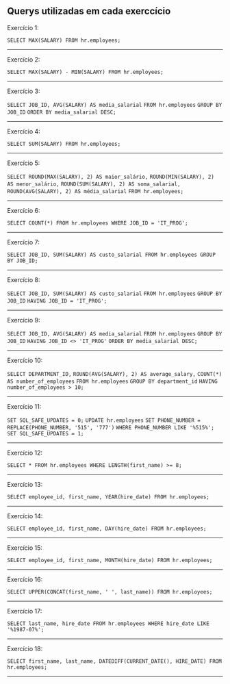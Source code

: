 <h2>Querys utilizadas em cada exerccício</h2>

<p>Exercício 1:</p>

  `SELECT MAX(SALARY) FROM hr.employees;`

---

<p>Exercício 2:</p>

  `SELECT MAX(SALARY) - MIN(SALARY) FROM hr.employees;`

---

<p>Exercício 3:</p>

  `SELECT JOB_ID, AVG(SALARY) AS media_salarial`
  `FROM hr.employees`
  `GROUP BY JOB_ID`
  `ORDER BY media_salarial DESC;`

---

<p>Exercício 4:</p>

  `SELECT SUM(SALARY) FROM hr.employees;`

---

<p>Exercício 5:</p>

  `SELECT ROUND(MAX(SALARY), 2) AS maior_salário,`
  `ROUND(MIN(SALARY), 2) AS menor_salário,`
  `ROUND(SUM(SALARY), 2) AS soma_salarial,`
  `ROUND(AVG(SALARY), 2) AS média_salarial`
  `FROM hr.employees;`

---

<p>Exercício 6:</p>

  `SELECT COUNT(*) FROM hr.employees WHERE JOB_ID = 'IT_PROG';`

---

<p>Exercício 7:</p>

  `SELECT JOB_ID, SUM(SALARY) AS custo_salarial FROM hr.employees GROUP BY JOB_ID;`

---

<p>Exercício 8:</p>

  `SELECT JOB_ID, SUM(SALARY) AS custo_salarial`
  `FROM hr.employees`
  `GROUP BY JOB_ID`
  `HAVING JOB_ID = 'IT_PROG';`

---

<p>Exercício 9:</p>

  `SELECT JOB_ID, AVG(SALARY) AS media_salarial`
  `FROM hr.employees`
  `GROUP BY JOB_ID`
  `HAVING JOB_ID <> 'IT_PROG'`
  `ORDER BY media_salarial DESC;`

---

<p>Exercício 10:</p>

  `SELECT DEPARTMENT_ID,`
  `ROUND(AVG(SALARY), 2) AS average_salary,`
  `COUNT(*) AS number_of_employees`
  `FROM hr.employees`
  `GROUP BY department_id`
  `HAVING number_of_employees > 10;`

---

<p>Exercício 11:</p>

  `SET SQL_SAFE_UPDATES = 0;`
  `UPDATE hr.employees`
  `SET PHONE_NUMBER = REPLACE(PHONE_NUMBER, '515', '777')`
  `WHERE PHONE_NUMBER LIKE '%515%'; `
  `SET SQL_SAFE_UPDATES = 1;`

---

<p>Exercício 12:</p>

  `SELECT * FROM hr.employees WHERE LENGTH(first_name) >= 8;`

---

<p>Exercício 13:</p>

  `SELECT employee_id, first_name, YEAR(hire_date) FROM hr.employees;`

---

<p>Exercício 14:</p>

  `SELECT employee_id, first_name, DAY(hire_date) FROM hr.employees;`

---

<p>Exercício 15:</p>

  `SELECT employee_id, first_name, MONTH(hire_date) FROM hr.employees;`

---

<p>Exercício 16:</p>

  `SELECT UPPER(CONCAT(first_name, ' ', last_name)) FROM hr.employees;`

---

<p>Exercício 17:</p>

  `SELECT last_name, hire_date FROM hr.employees WHERE hire_date LIKE '%1987-07%';`

---

<p>Exercício 18:</p>

  `SELECT first_name, last_name, DATEDIFF(CURRENT_DATE(), HIRE_DATE) FROM hr.employees;`

---